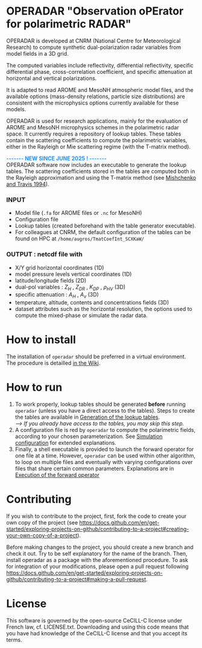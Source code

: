 # OPERADAR "Observation oPErator for polarimetric RADAR"
OPERADAR is developed at CNRM (National Centre for Meteorological Research) 
to compute synthetic dual-polarization radar variables from model fields in a 3D grid.

The computed variables include reflectivity, differential reflectivity, specific differential phase, cross-correlation coefficient, and specific attenuation at horizontal and vertical polarizations.

It is adapted to read AROME and MesoNH atmospheric model files, and the available options (mass-density relations, particle size distributions) are consistent with the microphysics options currently available for these models.

OPERADAR is used for research applications, mainly for the evaluation of AROME and MesoNH microphysics schemes in the polarimetric radar space.
It currently requires a repository of lookup tables. These tables contain the scattering coefficients to compute the polarimetric variables, either in the Rayleigh or Mie scattering regime (with the T-matrix method). 

<span style='color:DodgerBlue;font-weight:bold'>------- NEW SINCE JUNE 2025 ! -------</span>
<br>OPERADAR software now includes an executable to generate the lookup tables. The scattering coefficients stored in the tables are computed both in the Rayleigh approximation and using the T-matrix method (see [Mishchenko and Travis 1994](https://www.sciencedirect.com/science/article/pii/0030401894907315?via%3Dihub)).

### INPUT
* Model file (`.fa` for AROME files or `.nc` for MesoNH)
* Configuration file
* Lookup tables (created beforehand with the table generator executable).
* For colleagues at CNRM, the default configuration of the tables can be found on HPC at `/home/augros/TmatCoefInt_SCXKaW/`

### OUTPUT : netcdf file with
* X/Y grid horizontal coordinates (1D)
* model pressure levels vertical coordinates (1D)
* latitude/longitude fields (2D)
* dual-pol variables : $Z_{H}$ , $Z_{DR}$ , $K_{DP}$ , $\rho_{HV}$ (3D)
* specific attenuation : $A_{H}$ , $A_{v}$ (3D)
* temperature, altitude, contents and concentrations fields (3D)
* dataset attributes such as the horizontal resolution, the options used to compute the mixed-phase or simulate the radar data.

# How to install
The installation of `operadar` should be preferred in a virtual environment. The procedure is detailled [in the Wiki](https://github.com/UMR-CNRM/operadar/wiki/Installation-tutorial).


# How to run
1) To work properly, lookup tables should be generated **before** running `operadar` (unless you have a direct access to the tables).
Steps to create the tables are available in [Generation of the lookup tables](https://github.com/UMR-CNRM/operadar/wiki/Generation-of-the-lookup-tables).<br>*--> If you already have access to the tables, you may skip this step.*
2) A configuration file is red by `operadar` to compute the polarimetric fields, according to your chosen parameterization. See [Simulation configuration](https://github.com/UMR-CNRM/operadar/wiki/Simulation-configuration) for extended explanations.
3) Finally, a shell executable is provided to launch the forward operator for one file at a time. However, `operadar` can be used within other algorithm, to loop on multiple files and eventually with varying configurations over files that share certain common parameters. Explanations are in [Execution of the forward operator](https://github.com/UMR-CNRM/operadar/wiki/Execution-of-the-forward-operator)

# Contributing
If you wish to contribute to the project, first, fork the code to create your own copy of the project (see https://docs.github.com/en/get-started/exploring-projects-on-github/contributing-to-a-project#creating-your-own-copy-of-a-project).

Before making changes to the project, you should create a new branch and check it out. Try to be self explanatory for the name of the branch. Then, install operadar as a package with the aforementioned procedure.
To ask for integration of your modifications, please open a pull request following https://docs.github.com/en/get-started/exploring-projects-on-github/contributing-to-a-project#making-a-pull-request.

# License
This software is governed by the open-source CeCILL-C license under French law, cf. LICENSE.txt. Downloading and using this code means that you have had knowledge of the CeCILL-C license and that you accept its terms.

